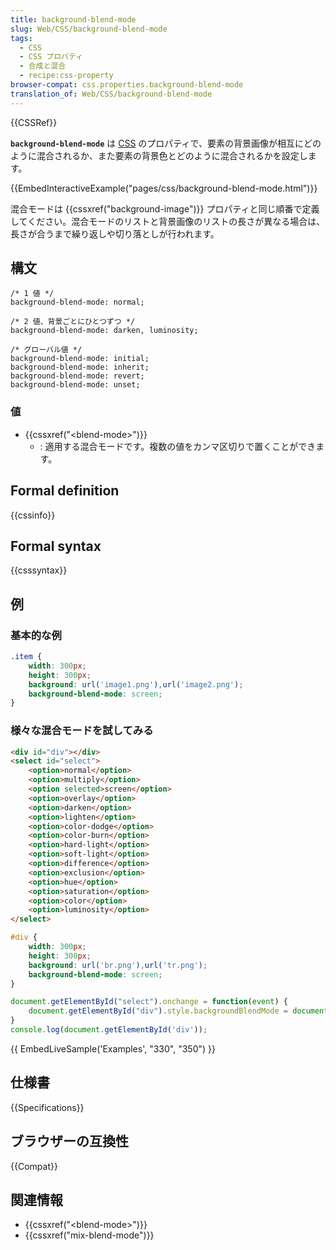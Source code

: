 ```yaml
---
title: background-blend-mode
slug: Web/CSS/background-blend-mode
tags:
  - CSS
  - CSS プロパティ
  - 合成と混合
  - recipe:css-property
browser-compat: css.properties.background-blend-mode
translation_of: Web/CSS/background-blend-mode
---
```

{{CSSRef}}

**`background-blend-mode`** は [CSS](/ja/docs/Web/CSS) のプロパティで、要素の背景画像が相互にどのように混合されるか、また要素の背景色とどのように混合されるかを設定します。

{{EmbedInteractiveExample("pages/css/background-blend-mode.html")}}

混合モードは {{cssxref("background-image")}} プロパティと同じ順番で定義してください。混合モードのリストと背景画像のリストの長さが異なる場合は、長さが合うまで繰り返しや切り落としが行われます。

## 構文

```
/* 1 値 */
background-blend-mode: normal;

/* 2 値、背景ごとにひとつずつ */
background-blend-mode: darken, luminosity;

/* グローバル値 */
background-blend-mode: initial;
background-blend-mode: inherit;
background-blend-mode: revert;
background-blend-mode: unset;
```

### 値

- {{cssxref("&lt;blend-mode&gt;")}}
  - : 適用する混合モードです。複数の値をカンマ区切りで置くことができます。

## Formal definition

{{cssinfo}}

## Formal syntax

{{csssyntax}}

<h2 id="Examples">例</h2>

### 基本的な例

```css
.item {
    width: 300px;
    height: 300px;
    background: url('image1.png'),url('image2.png');
    background-blend-mode: screen;
}
```

### 様々な混合モードを試してみる

```html hidden
<div id="div"></div>
<select id="select">
    <option>normal</option>
    <option>multiply</option>
    <option selected>screen</option>
    <option>overlay</option>
    <option>darken</option>
    <option>lighten</option>
    <option>color-dodge</option>
    <option>color-burn</option>
    <option>hard-light</option>
    <option>soft-light</option>
    <option>difference</option>
    <option>exclusion</option>
    <option>hue</option>
    <option>saturation</option>
    <option>color</option>
    <option>luminosity</option>
</select>
```

```css hidden
#div {
    width: 300px;
    height: 300px;
    background: url('br.png'),url('tr.png');
    background-blend-mode: screen;
}
```

```js hidden
document.getElementById("select").onchange = function(event) {
    document.getElementById("div").style.backgroundBlendMode = document.getElementById("select").selectedOptions[0].innerHTML;
}
console.log(document.getElementById('div'));
```

{{ EmbedLiveSample('Examples', "330", "350") }}

## 仕様書

{{Specifications}}

## ブラウザーの互換性

{{Compat}}

## 関連情報

- {{cssxref("&lt;blend-mode&gt;")}}
- {{cssxref("mix-blend-mode")}}

